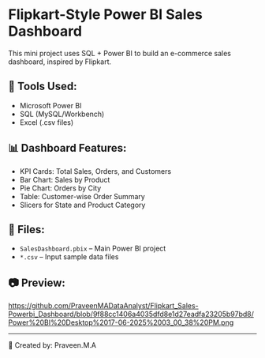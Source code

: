 # Flipkart-Style Power BI Sales Dashboard

This mini project uses SQL + Power BI to build an e-commerce sales dashboard, inspired by Flipkart.

## 💼 Tools Used:
- Microsoft Power BI
- SQL (MySQL/Workbench)
- Excel (.csv files)

## 📊 Dashboard Features:
- KPI Cards: Total Sales, Orders, and Customers
- Bar Chart: Sales by Product
- Pie Chart: Orders by City
- Table: Customer-wise Order Summary
- Slicers for State and Product Category

## 📁 Files:
- `SalesDashboard.pbix` – Main Power BI project
- `*.csv` – Input sample data files

## 📷 Preview:
https://github.com/PraveenMADataAnalyst/Flipkart_Sales-Powerbi_Dashboard/blob/9f88cc1406a4035dfd8e1d27eadfa23205b97bd8/Power%20BI%20Desktop%2017-06-2025%2003_00_38%20PM.png

---
📌 Created by: Praveen.M.A

